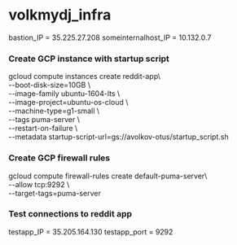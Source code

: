 # volkmydj_infra

bastion_IP = 35.225.27.208
someinternalhost_IP = 10.132.0.7


### Create GCP instance with startup script

gcloud compute instances create reddit-app\  
  --boot-disk-size=10GB \  
  --image-family ubuntu-1604-lts \  
  --image-project=ubuntu-os-cloud \  
  --machine-type=g1-small \  
  --tags puma-server \  
  --restart-on-failure \  
  --metadata startup-script-url=gs://avolkov-otus/startup_script.sh  

### Create GCP firewall rules

gcloud compute firewall-rules create default-puma-server\  
  --allow tcp:9292 \  
  --target-tags=puma-server  

### Test connections to reddit app

testapp_IP = 35.205.164.130
testapp_port = 9292
